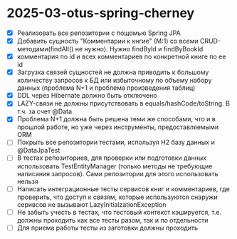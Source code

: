 # 2025-03-otus-spring-cherney

- [x] Реализовать все репозитории с пощомью Spring JPA
- [x] Добавить сущность "Комментарии к кнгие" (М:1) со всеми CRUD-методами(findAll() не нужно). Нужно findById и findByBookId
- [x] комментария по id и всех комментариев по конкретной книге по ее id
- [x] Загрузка связей сущностей не должна приводить к большому количеству запросов к БД 
  или избыточному по объему набору данных (проблема N+1 и проблема произведения таблиц)
- [x] DDL через Hibernate должно быть отключено
- [x] LAZY-связи не должны присутствовать в equals/hashCode/toString. В т.ч. за счет @Data
- [x] Проблема N+1 должна быть решена теми же способами, что и в прошлой работе, но уже через инструменты, предоставляемыми ORM
- [ ] Покрыть все репозитории тестами, используя H2 базу данных и @DataJpaTest
- [ ] В тестах репозиториев, для проверки или подготовки данных использовать TestEntityManager (только методы не требующие написания запросов). Сами репозитории для этого использовать нельзя
- [ ] Написать интеграционные тесты сервисов книг и комментариев, где проверить, что доступ к связям, которые используются снаружи серивсов не вызывают LazyInitialzationException
- [ ] Не забыть учесть в тестах, что тестовый контекст кэшируется, т.е. должны проходить как все тесты разом, так и по отдельности
- [ ] Для приема работы тесты из заготовки должны проходить